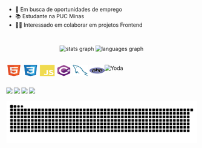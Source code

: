 - 🎯 Em busca de oportunidades de emprego 
- 📚 Estudante na PUC Minas 
- 👨‍💻 Interessado em colaborar em projetos Frontend 

##

<br>

<div align="center">
  <img src="https://github-readme-stats.vercel.app/api?username=marcoscode15&hide_title=false&hide_rank=false&show_icons=true&include_all_commits=true&count_private=true&disable_animations=false&theme=dracula&locale=en&hide_border=false" height="150" alt="stats graph"  />
  <img src="https://github-readme-stats.vercel.app/api/top-langs?username=marcoscode15&locale=en&hide_title=false&layout=compact&card_width=320&langs_count=5&theme=dracula&hide_border=false" height="150" alt="languages graph"  />
</div>

<br>

<div style="display: inline-block"><br>
    <img align="center" alt="HTML" height="30" width="40" src="https://raw.githubusercontent.com/devicons/devicon/master/icons/html5/html5-original.svg">
    <img align="center" alt="CSS" height="30" width="40" src="https://raw.githubusercontent.com/devicons/devicon/master/icons/css3/css3-original.svg">
    <img align="center" alt="JavaScript" height="30" width="40" src="https://raw.githubusercontent.com/devicons/devicon/master/icons/javascript/javascript-plain.svg">
    <img align="center" alt="C#" height="30" width="40" src="https://raw.githubusercontent.com/devicons/devicon/master/icons/csharp/csharp-original.svg">
    <img align="center" alt="SQL" height="30" width="40" src="https://raw.githubusercontent.com/devicons/devicon/master/icons/mysql/mysql-original.svg">
    <img align="center" alt="PHP" height="30" width="40" src="https://raw.githubusercontent.com/devicons/devicon/master/icons/php/php-original.svg">
    <img align="right" alt="Yoda" src="https://cdn.discordapp.com/attachments/1242911103902548110/1246585967364669521/download20240606185451.png?ex=665ced27&is=665b9ba7&hm=55e9bba8e60e2d6faa354fa73f6ca525610263be9cb696eae7fc7fcefc159dd3" width="120">
</div>


##
<div>
    <a href="https://www.linkedin.com/in/marcos-paulo-nunes-elias-075580310/" target="_blank"><img src="https://img.shields.io/badge/LinkedIn-0077B5?style=for-the-badge&logo=linkedin&logoColor=white"></a>
    <a href="mailto:marcoscode15@gmail.com"><img src="https://img.shields.io/badge/Gmail-D14836?style=for-the-badge&logo=gmail&logoColor=white"></a>
    <a href="https://www.instagram.com/marcospne/" target="_blank"><img src="https://img.shields.io/badge/Instagram-E4405F?style=for-the-badge&logo=instagram&logoColor=white"></a> 
    <a href="https://discord.gg/marcoseliaspn" target="_blank"><img src="https://img.shields.io/badge/Discord-7289DA?style=for-the-badge&logo=discord&logoColor=white"></a> 
</div>

<br clear="both">

<img src="https://raw.githubusercontent.com/marcoscode15/marcoscode15/output/snake.svg" alt="Snake animation" />








